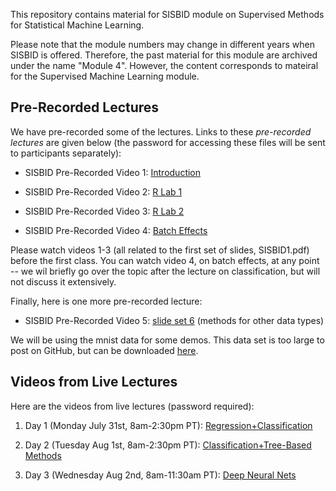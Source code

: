 This repository contains material for SISBID module on Supervised Methods for Statistical Machine Learning. 

Please note that the module numbers may change in different years when SISBID is offered. Therefore, the past material for this module are archived under the name "Module 4". However, the content corresponds to mateiral for the Supervised Machine Learning module. 

## Pre-Recorded Lectures

We have pre-recorded some of the lectures. Links to these *pre-recorded lectures* are given below (the password for accessing these files will be sent to participants separately):

- SISBID Pre-Recorded Video 1: [Introduction](https://www.dropbox.com/s/t9yrnrgjqsyva2q/PrerecordedLecture1_Intro.mov?dl=0)

- SISBID Pre-Recorded Video 2: [R Lab 1](https://www.dropbox.com/s/l6zf4kzlgo4o6u4/PrerecordedLecture2_Rlab1.mp4?dl=0)

- SISBID Pre-Recorded Video 3: [R Lab 2](https://www.dropbox.com/s/r1n86c213qifca1/PrerecordedLecture3_Rlab2.mp4?dl=0)

- SISBID Pre-Recorded Video 4: [Batch Effects](https://www.dropbox.com/s/0tz3pewgd3izc4m/PrerecordedLecture4_BatchEffects.mov?dl=0)

Please watch videos 1-3 (all related to the first set of slides, SISBID1.pdf) before the first class. You can watch video 4, on batch effects, at any point -- we wil briefly go over the topic after the lecture on classification, but will not discuss it extensively. 

Finally, here is one more pre-recorded lecture: 

- SISBID Pre-Recorded Video 5: [slide set 6](https://www.dropbox.com/sh/4lsie7clnkgfz8m/AADSwFRNAXIzsyEUPHbl1Cqra?dl=0) (methods for other data types)

We will be using the mnist data for some demos. This data set is too large to post on GitHub, but can be downloaded [here](https://www.dropbox.com/scl/fo/k5ebwrenzpa8i3lw2y274/h?rlkey=goqypkbb4vaehj13ml1d5jt6d&dl=0). 

## Videos from Live Lectures

Here are the videos from live lectures (password required): 

1. Day 1 (Monday July 31st, 8am-2:30pm PT): [Regression+Classification](https://washington.zoom.us/rec/share/KvBqqxB3OWKgj7EG_LRwDpys8aYyCgjaZk0Rn3zZIWZAedagSSPAov98R-hooojg.r8Y90U61ANl3nw3c)

2. Day 2 (Tuesday Aug 1st, 8am-2:30pm PT): [Classification+Tree-Based Methods](https://washington.zoom.us/rec/share/oKMsDs9uu9x2Dp5Q8PQq3VvRiHwPLGYj7lwO7Eh30aG5dj7K5qow7LF-p3CoC972.4vrxgC2RdXwS4AAV)

3. Day 3 (Wednesday Aug 2nd, 8am-11:30am PT): [Deep Neural Nets](https://washington.zoom.us/rec/share/J_hq5t501mE1DZ6HHMv--hVCpsTsI_jErEe16BCWHG-NtgTcrFnFopXuGmq6rpyH.TFtj6PhhDJUMAcUk)
